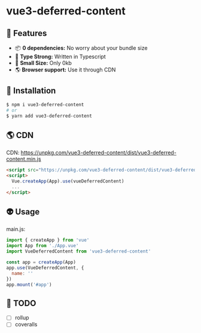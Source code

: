 # vue3-deferred-content


## 🚀 Features
- 📦 **0 dependencies:** No worry about your bundle size
- 🦾 **Type Strong:** Written in Typescript
- 💪 **Small Size:** Only 0kb
- 🌎 **Browser support:** Use it through CDN

## 📎 Installation
```sh
$ npm i vue3-deferred-content
# or
$ yarn add vue3-deferred-content
```

## 🌎 CDN

CDN: https://unpkg.com/vue3-deferred-content/dist/vue3-deferred-content.min.js
```html
<script src="https://unpkg.com/vue3-deferred-content/dist/vue3-deferred-content.min.js"></script>
<script>
  Vue.createApp(App).use(vueDeferredContent)
  ...
</script>
```

## 👽 Usage

main.js:

```js
import { createApp } from 'vue'
import App from './App.vue'
import VueDeferredContent from 'vue3-deferred-content'

const app = createApp(App)
app.use(VueDeferredContent, {
  name: ''
})
app.mount('#app')
```

## 📄 TODO
- [ ] rollup
- [ ] coveralls
